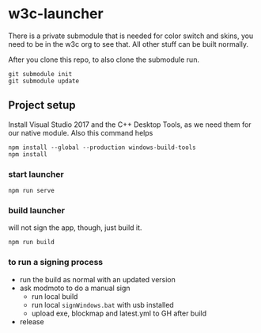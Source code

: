 # w3c-launcher
There is a private submodule that is needed for color switch and skins, you need to be in the w3c org to see that. All other stuff can be built normally.

After you clone this repo, to also clone the submodule run.

```
git submodule init
git submodule update

```

## Project setup
Install Visual Studio 2017 and the C++ Desktop Tools, as we need them for our native module. Also this command helps
```
npm install --global --production windows-build-tools
npm install
```

### start launcher
```
npm run serve
```

### build launcher
will not sign the app, though, just build it.

```
npm run build
```

### to run a signing process
- run the build as normal with an updated version
- ask modmoto to do a manual sign
  - run local build
  - run local `signWindows.bat` with usb installed
  - upload exe, blockmap and latest.yml to GH after build 
- release 
